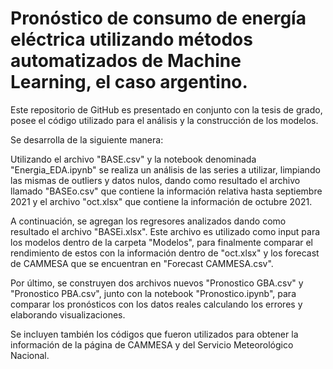# Pronóstico de consumo de energía eléctrica utilizando métodos automatizados de Machine Learning, el caso argentino.
Este repositorio de GitHub es presentado en conjunto con la tesis de grado, posee el código utilizado para el análisis y la construcción de los modelos.

Se desarrolla de la siguiente manera:

Utilizando el archivo "BASE.csv" y la notebook denominada "Energia_EDA.ipynb" se realiza un análisis de las series a utilizar, limpiando las mismas de outliers y datos nulos, dando como resultado el archivo llamado "BASEo.csv" que contiene la información relativa hasta septiembre 2021 y el archivo "oct.xlsx" que contiene la información de octubre 2021.

A continuación, se agregan los regresores analizados dando como resultado el archivo "BASEi.xlsx". Este archivo es utilizado como input para los modelos dentro de la carpeta "Modelos", para finalmente comparar el rendimiento de estos con la información dentro de "oct.xlsx" y los forecast de CAMMESA que se encuentran en "Forecast CAMMESA.csv".

Por último, se construyen dos archivos nuevos "Pronostico GBA.csv" y "Pronostico PBA.csv", junto con la notebook "Pronostico.ipynb", para comparar los pronósticos con los datos reales calculando los errores y elaborando visualizaciones.

Se incluyen también los códigos que fueron utilizados para obtener la información de la página de CAMMESA y del Servicio Meteorológico Nacional.

